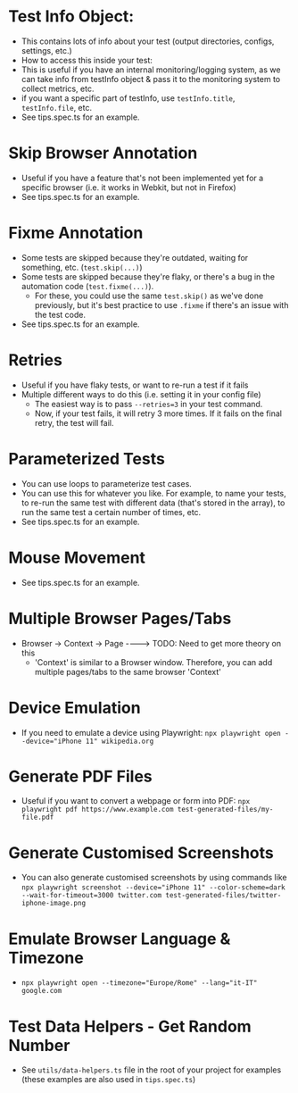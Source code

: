 # Test Info Object:

- This contains lots of info about your test (output directories, configs, settings, etc.)
- How to access this inside your test:
- This is useful if you have an internal monitoring/logging system, as we can take info from testInfo object & pass it to the monitoring system to collect metrics, etc.
- if you want a specific part of testInfo, use `testInfo.title`, `testInfo.file`, etc.
- See tips.spec.ts for an example.

# Skip Browser Annotation

- Useful if you have a feature that's not been implemented yet for a specific browser (i.e. it works in Webkit, but not in Firefox)
- See tips.spec.ts for an example.

# Fixme Annotation

- Some tests are skipped because they're outdated, waiting for something, etc. (`test.skip(...)`)
- Some tests are skipped because they're flaky, or there's a bug in the automation code (`test.fixme(...)`).
  - For these, you could use the same `test.skip()` as we've done previously, but it's best practice to use `.fixme` if there's an issue with the test code.
- See tips.spec.ts for an example.

# Retries

- Useful if you have flaky tests, or want to re-run a test if it fails
- Multiple different ways to do this (i.e. setting it in your config file)
  - The easiest way is to pass `--retries=3` in your test command.
  - Now, if your test fails, it will retry 3 more times. If it fails on the final retry, the test will fail.

# Parameterized Tests

- You can use loops to parameterize test cases.
- You can use this for whatever you like. For example, to name your tests, to re-run the same test with different data (that's stored in the array), to run the same test a certain number of times, etc.
- See tips.spec.ts for an example.

# Mouse Movement

- See tips.spec.ts for an example.

# Multiple Browser Pages/Tabs

- Browser -> Context -> Page ----> TODO: Need to get more theory on this
  - 'Context' is similar to a Browser window. Therefore, you can add multiple pages/tabs to the same browser 'Context'

# Device Emulation

- If you need to emulate a device using Playwright: `npx playwright open --device="iPhone 11" wikipedia.org`

# Generate PDF Files

- Useful if you want to convert a webpage or form into PDF: `npx playwright pdf https://www.example.com test-generated-files/my-file.pdf`

# Generate Customised Screenshots

- You can also generate customised screenshots by using commands like `npx playwright screenshot --device="iPhone 11" --color-scheme=dark --wait-for-timeout=3000 twitter.com test-generated-files/twitter-iphone-image.png`

# Emulate Browser Language & Timezone

- `npx playwright open --timezone="Europe/Rome" --lang="it-IT" google.com`

# Test Data Helpers - Get Random Number

- See `utils/data-helpers.ts` file in the root of your project for examples (these examples are also used in `tips.spec.ts`)
